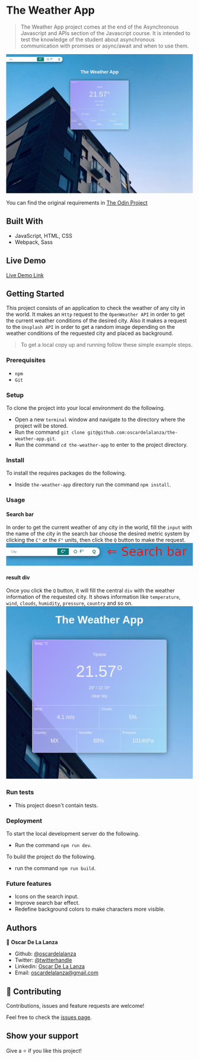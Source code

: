 # The Weather App

> The Weather App project comes at the end of the Asynchronous Javascript and APIs
> section of the Javascript course. It is intended to test the knowledge of the student about
> asynchronous communication with promises or async/await and when to use them.

![Screenshot](./screenshots/screenshot.png)

You can find the original requirements in [The Odin Project](https://www.theodinproject.com/courses/javascript/lessons/weather-app) 

## Built With

- JavaScript, HTML, CSS
- Webpack, Sass

## Live Demo

[Live Demo Link](https://rawcdn.githack.com/oscardelalanza/the-weather-app/69f5652358031c37b246e14f9720f65c69709a8e/dist/index.html)

## Getting Started

This project consists of an application to check the weather of any city in the world. It makes an `Http` request to the 
`OpenWeather API` in order to get the current weather conditions of the desired city. Also it makes a request to the `Unsplash API`
in order to get a random image depending on the weather conditions of the requested city and placed as background.

> To get a local copy up and running follow these simple example steps.
 
### Prerequisites

- `npm`
- `Git`

### Setup

To clone the project into your local environment do the following.

- Open a new `terminal` window and navigate to the directory where the project will be stored.
- Run the command `git clone git@github.com:oscardelalanza/the-weather-app.git`.
- Run the command `cd the-weather-app` to enter to the project directory.

### Install

To install the requires packages do the following.

- Inside `the-weather-app` directory run the command `npm install`.

### Usage

#### Search bar

In order to get the current weather of any city in the world, fill the `input` with the name of the city in the search bar
choose the desired metric system by clicking the `C°` or the `F°` units, then click the `Q` button to make the request.
![search](./screenshots/searchbar.png)

#### result div

Once you click the `Q` button, it will fill the central `div` with the weather information of the requested city. It shows
information like `temperature`, `wind`, `clouds`, `humidity`, `pressure`, `country` and so on.
![weather](./screenshots/result.png)

### Run tests

- This project doesn't contain tests.

### Deployment

To start the local development server do the following.

- Run the command `npm run dev`.

To build the project do the following.

- run the command `npm run build`.

### Future features

- Icons on the search input.
- Improve search bar effect.
- Redefine background colors to make characters more visible.

## Authors

👤 **Oscar De La Lanza**

- Github: [@oscardelalanza](https://github.com/oscardelalanza)
- Twitter: [@twitterhandle](https://twitter.com/oscardelalanza)
- Linkedin: [Oscar De La Lanza](https://linkedin.com/in/oscardelalanza/)
- Email: oscardelalanza@gmail.com

## 🤝 Contributing

Contributions, issues and feature requests are welcome!

Feel free to check the [issues page](issues/).

## Show your support

Give a ⭐️ if you like this project!
